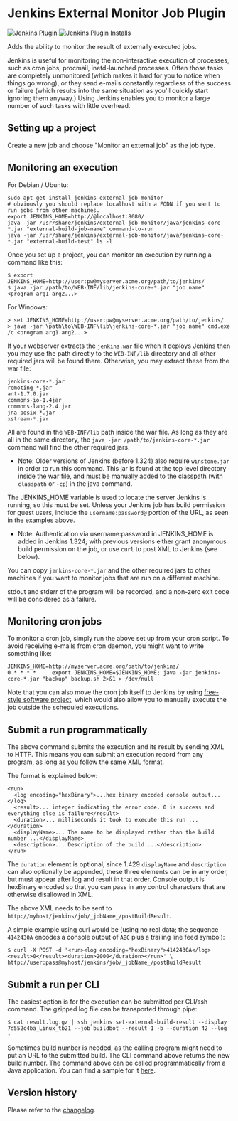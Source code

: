 # Jenkins External Monitor Job Plugin
[![Jenkins Plugin](https://img.shields.io/jenkins/plugin/v/external-monitor-job.svg)](https://plugins.jenkins.io/external-monitor-job)
[![Jenkins Plugin Installs](https://img.shields.io/jenkins/plugin/i/external-monitor-job.svg?color=blue)](https://plugins.jenkins.io/external-monitor-job)

Adds the ability to monitor the result of externally executed jobs.

Jenkins is useful for monitoring the non-interactive execution of
processes, such as cron jobs, procmail, inetd-launched processes. Often
those tasks are completely unmonitored (which makes it hard for you to
notice when things go wrong), or they send e-mails constantly regardless
of the success or failure (which results into the same situation as
you'll quickly start ignoring them anyway.) Using Jenkins enables you to
monitor a large number of such tasks with little overhead.

## Setting up a project

Create a new job and choose "Monitor an external job" as the job type.

## Monitoring an execution

For Debian / Ubuntu:

``` syntaxhighlighter-pre
sudo apt-get install jenkins-external-job-monitor
# obviously you should replace localhost with a FQDN if you want to run jobs from other machines.
export JENKINS_HOME=http://@localhost:8080/
java -jar /usr/share/jenkins/external-job-monitor/java/jenkins-core-*.jar "external-build-job-name" command-to-run
java -jar /usr/share/jenkins/external-job-monitor/java/jenkins-core-*.jar "external-build-test" ls -l
```

Once you set up a project, you can monitor an execution by running a
command like this:

    $ export JENKINS_HOME=http://user:pw@myserver.acme.org/path/to/jenkins/
    $ java -jar /path/to/WEB-INF/lib/jenkins-core-*.jar "job name" <program arg1 arg2...>

For Windows:

    > set JENKINS_HOME=http://user:pw@myserver.acme.org/path/to/jenkins/
    > java -jar \path\to\WEB-INF\lib\jenkins-core-*.jar "job name" cmd.exe /c <program arg1 arg2...>

If your webserver extracts the `jenkins.war` file when it deploys
Jenkins then you may use the path directly to the `WEB-INF/lib`
directory and all other required jars will be found there. Otherwise, you
may extract these from the war file:

    jenkins-core-*.jar
    remoting-*.jar
    ant-1.7.0.jar
    commons-io-1.4jar
    commons-lang-2.4.jar
    jna-posix-*.jar
    xstream-*.jar

All are found in the `WEB-INF/lib` path inside the war file. As long as
they are all in the same directory, the
`java -jar /path/to/jenkins-core-*.jar` command will find the other
required jars.

-   Note: Older versions of Jenkins (before 1.324) also require
    `winstone.jar` in order to run this command. This jar is found at
    the top level directory inside the war file, and must be manually
    added to the classpath (with `-classpath` or `-cp`) in the java
    command.

The JENKINS\_HOME variable is used to locate the server Jenkins is
running, so this must be set. Unless your Jenkins job has build
permission for guest users, include the `username:password@` portion of
the URL, as seen in the examples above.

-   Note: Authentication via username:password in JENKINS\_HOME is added
    in Jenkins 1.324; with previous versions either grant anonymous
    build permission on the job, or use `curl` to post XML to Jenkins
    (see below).

You can copy `jenkins-core-*.jar` and the other required jars to other
machines if you want to monitor jobs that are run on a different
machine.

stdout and stderr of the program will be recorded, and a non-zero exit
code will be considered as a failure.

## Monitoring cron jobs

To monitor a cron job, simply run the above set up from your cron
script. To avoid receiving e-mails from cron daemon, you might want to
write something like:

    JENKINS_HOME=http://myserver.acme.org/path/to/jenkins/
    0 * * * *     export JENKINS_HOME=$JENKINS_HOME; java -jar jenkins-core-*.jar "backup" backup.sh 2>&1 > /dev/null

Note that you can also move the cron job itself to Jenkins by using
[free-style software
project](https://wiki.jenkins.io/display/JENKINS/Building+a+software+project),
which would also allow you to manually execute the job outside the
scheduled executions.

## Submit a run programmatically

The above command submits the execution and its result by sending XML to
HTTP. This means you can submit an execution record from any program, as
long as you follow the same XML format.

The format is explained below:

    <run>
      <log encoding="hexBinary">...hex binary encoded console output...</log>
      <result>... integer indicating the error code. 0 is success and everything else is failure</result>
      <duration>... milliseconds it took to execute this run ...</duration>
      <displayName>... The name to be displayed rather than the build number ...</displayName>
      <description>... Description of the build ...</description>
    </run>

The `duration` element is optional, since 1.429 `displayName` and
`description` can also optionally be appended, these three elements can
be in any order, but must appear after log and result in that order.
Console output is hexBinary encoded so that you can pass in any control
characters that are otherwise disallowed in XML.

The above XML needs to be sent to
`http://myhost/jenkins/job/_jobName_/postBuildResult`.

A simple example using curl would be (using no real data; the sequence
`4142430A` encodes a console output of `ABC` plus a trailing line feed
symbol):

    $ curl -X POST -d '<run><log encoding="hexBinary">4142430A</log><result>0</result><duration>2000</duration></run>' \
    http://user:pass@myhost/jenkins/job/_jobName_/postBuildResult

## Submit a run per CLI

The easiest option is for the execution can be submitted per CLI/ssh
command. The gzipped log file can be transported through pipe:

    $ cat result.log.gz | ssh jenkins set-external-build-result --display 7d552c4ba_Linux_tb21 --job buildbot --result 1 -b --duration 42 --log -

Sometimes build number is needed, as the calling program might need to
put an URL to the submitted build. The CLI command above returns the new
build number. The command above can be called programmatically from a
Java application. You can find a sample for it
[here](https://github.com/davido/gerrit-buildbot-plugin/blob/buildbot-2.5-plugin/src/main/java/org/libreoffice/ci/gerrit/buildbot/publisher/JenkinsLogPublisher.java).

## Version history

Please refer to the [changelog](CHANGELOG.md).
